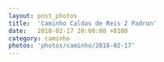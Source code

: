 ```yaml
---
layout: post_photos
title:  'Caminho Caldas de Reis 2 Padron'
date:   2018-02-17 20:00:00 +0100
category: caminho
photos: 'photos/caminho/2018-02-17'
---
```


